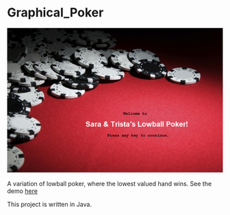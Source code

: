 # Graphical_Poker

![Lowball Poker](poker_cover.png)

A variation of lowball poker, where the lowest valued hand wins.
See the demo [here](https://drive.google.com/file/d/1fDd8bHWxp9gvCOYxZA3JNZ2n50v6xXwZ/view?usp=sharing)

This project is written in Java.
